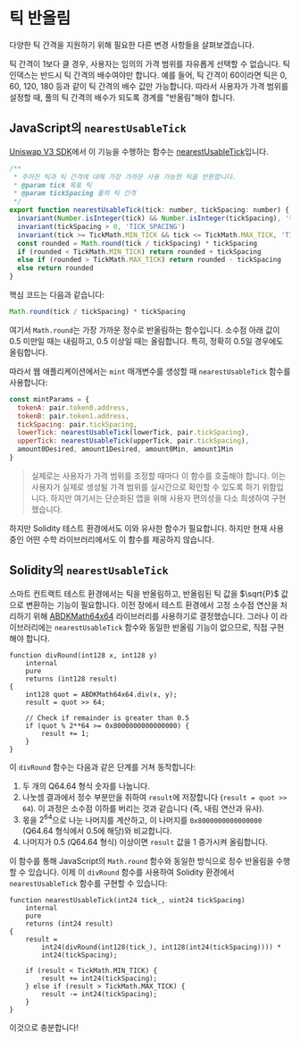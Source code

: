 # 틱 반올림

다양한 틱 간격을 지원하기 위해 필요한 다른 변경 사항들을 살펴보겠습니다.

틱 간격이 1보다 클 경우, 사용자는 임의의 가격 범위를 자유롭게 선택할 수 없습니다. 틱 인덱스는 반드시 틱 간격의 배수여야만 합니다. 예를 들어, 틱 간격이 60이라면 틱은 0, 60, 120, 180 등과 같이 틱 간격의 배수 값만 가능합니다. 따라서 사용자가 가격 범위를 설정할 때, 풀의 틱 간격의 배수가 되도록 경계를 "반올림"해야 합니다.

## JavaScript의 `nearestUsableTick`

[Uniswap V3 SDK](https://github.com/Uniswap/v3-sdk)에서 이 기능을 수행하는 함수는 [nearestUsableTick](https://github.com/Uniswap/v3-sdk/blob/b6cd73a71f8f8ec6c40c130564d3aff12c38e693/src/utils/nearestUsableTick.ts)입니다.

```javascript
/**
 * 주어진 틱과 틱 간격에 대해 가장 가까운 사용 가능한 틱을 반환합니다.
 * @param tick 목표 틱
 * @param tickSpacing 풀의 틱 간격
 */
export function nearestUsableTick(tick: number, tickSpacing: number) {
  invariant(Number.isInteger(tick) && Number.isInteger(tickSpacing), '정수여야 합니다')
  invariant(tickSpacing > 0, 'TICK_SPACING')
  invariant(tick >= TickMath.MIN_TICK && tick <= TickMath.MAX_TICK, 'TICK_BOUND')
  const rounded = Math.round(tick / tickSpacing) * tickSpacing
  if (rounded < TickMath.MIN_TICK) return rounded + tickSpacing
  else if (rounded > TickMath.MAX_TICK) return rounded - tickSpacing
  else return rounded
}
```

핵심 코드는 다음과 같습니다:

```javascript
Math.round(tick / tickSpacing) * tickSpacing
```

여기서 `Math.round`는 가장 가까운 정수로 반올림하는 함수입니다. 소수점 아래 값이 0.5 미만일 때는 내림하고, 0.5 이상일 때는 올림합니다. 특히, 정확히 0.5일 경우에도 올림합니다.

따라서 웹 애플리케이션에서는 `mint` 매개변수를 생성할 때 `nearestUsableTick` 함수를 사용합니다:

```javascript
const mintParams = {
  tokenA: pair.token0.address,
  tokenB: pair.token1.address,
  tickSpacing: pair.tickSpacing,
  lowerTick: nearestUsableTick(lowerTick, pair.tickSpacing),
  upperTick: nearestUsableTick(upperTick, pair.tickSpacing),
  amount0Desired, amount1Desired, amount0Min, amount1Min
}
```

> 실제로는 사용자가 가격 범위를 조정할 때마다 이 함수를 호출해야 합니다. 이는 사용자가 실제로 생성될 가격 범위를 실시간으로 확인할 수 있도록 하기 위함입니다. 하지만 여기서는 단순화된 앱을 위해 사용자 편의성을 다소 희생하여 구현했습니다.

하지만 Solidity 테스트 환경에서도 이와 유사한 함수가 필요합니다. 하지만 현재 사용 중인 어떤 수학 라이브러리에서도 이 함수를 제공하지 않습니다.

## Solidity의 `nearestUsableTick`

스마트 컨트랙트 테스트 환경에서는 틱을 반올림하고, 반올림된 틱 값을 $\sqrt{P}$ 값으로 변환하는 기능이 필요합니다. 이전 장에서 테스트 환경에서 고정 소수점 연산을 처리하기 위해 [ABDKMath64x64](https://github.com/abdk-consulting/abdk-libraries-solidity) 라이브러리를 사용하기로 결정했습니다. 그러나 이 라이브러리에는 `nearestUsableTick` 함수와 동일한 반올림 기능이 없으므로, 직접 구현해야 합니다.

```solidity
function divRound(int128 x, int128 y)
    internal
    pure
    returns (int128 result)
{
    int128 quot = ABDKMath64x64.div(x, y);
    result = quot >> 64;

    // Check if remainder is greater than 0.5
    if (quot % 2**64 >= 0x8000000000000000) {
        result += 1;
    }
}
```

이 `divRound` 함수는 다음과 같은 단계를 거쳐 동작합니다:

1. 두 개의 Q64.64 형식 숫자를 나눕니다.
2. 나눗셈 결과에서 정수 부분만을 취하여 `result`에 저장합니다 (`result = quot >> 64`). 이 과정은 소수점 이하를 버리는 것과 같습니다 (즉, 내림 연산과 유사).
3. 몫을 $2^{64}$으로 나눈 나머지를 계산하고, 이 나머지를 `0x8000000000000000` (Q64.64 형식에서 0.5에 해당)와 비교합니다.
4. 나머지가 0.5 (Q64.64 형식) 이상이면 `result` 값을 1 증가시켜 올림합니다.

이 함수를 통해 JavaScript의 `Math.round` 함수와 동일한 방식으로 정수 반올림을 수행할 수 있습니다. 이제 이 `divRound` 함수를 사용하여 Solidity 환경에서 `nearestUsableTick` 함수를 구현할 수 있습니다:

```solidity
function nearestUsableTick(int24 tick_, uint24 tickSpacing)
    internal
    pure
    returns (int24 result)
{
    result =
        int24(divRound(int128(tick_), int128(int24(tickSpacing)))) *
        int24(tickSpacing);

    if (result < TickMath.MIN_TICK) {
        result += int24(tickSpacing);
    } else if (result > TickMath.MAX_TICK) {
        result -= int24(tickSpacing);
    }
}
```

이것으로 충분합니다!